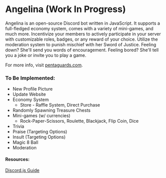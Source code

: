 # Angelina (Work In Progress)
Angelina is an open-source Discord bot written in JavaScript. It supports a full-fledged economy system, comes with a variety of mini-games, 
and much more. Incentivize your members to actively participate in your server with customizable roles, badges, or any reward of your choice. 
Utilize the moderation system to punish mischief with her Sword of Justice. Feeling down? She'll send you words of encouragement. Feeling bored? 
She'll tell you a joke or invite you to play a game.

For more info, visit [pentaguards.com](https://www.pentaguards.com).

### To Be Implemented:
* New Profile Picture
* Update Website
* Economy System 
    * Store - Raffle System, Direct Purchase
* Randomly Spawning Treasure Chests
* Mini-games (w/ currencies)
    * Rock-Paper-Scissors, Roulette, Blackjack, Flip Coin, Dice
* Trivia
* Praise (Targeting Options)
* Insult (Targeting Options)
* Magic 8 Ball 
* Moderation

#### Resources:
[Discord.js Guide](https://discordjs.guide/#before-you-begin)
